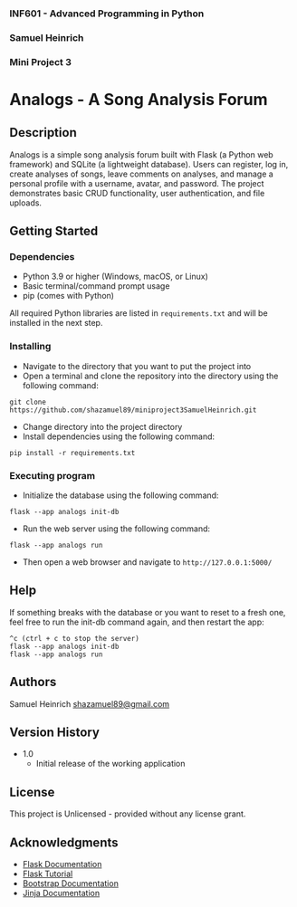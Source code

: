 ### INF601 - Advanced Programming in Python
### Samuel Heinrich
### Mini Project 3


# Analogs - A Song Analysis Forum

## Description

Analogs is a simple song analysis forum built with Flask (a Python web framework) and SQLite
(a lightweight database). Users can register, log in, create analyses of songs, leave comments
on analyses, and manage a personal profile with a username, avatar, and password. The project
demonstrates basic CRUD functionality, user authentication, and file uploads.

## Getting Started

### Dependencies

* Python 3.9 or higher (Windows, macOS, or Linux)
* Basic terminal/command prompt usage
* pip (comes with Python)

All required Python libraries are listed in `requirements.txt` and will be installed in the next step.
 
### Installing
 
* Navigate to the directory that you want to put the project into
* Open a terminal and clone the repository into the directory using the following command:
```
git clone https://github.com/shazamuel89/miniproject3SamuelHeinrich.git
```
* Change directory into the project directory
* Install dependencies using the following command:
```
pip install -r requirements.txt
```
 
### Executing program

* Initialize the database using the following command:
```
flask --app analogs init-db
```
* Run the web server using the following command:
```
flask --app analogs run
```
* Then open a web browser and navigate to `http://127.0.0.1:5000/`

## Help
 
If something breaks with the database or you want to reset to a fresh one, feel free to run the init-db command again, and then restart the app:
```
^c (ctrl + c to stop the server) 
flask --app analogs init-db
flask --app analogs run
```
 
## Authors

Samuel Heinrich
[shazamuel89@gmail.com](mailto:shazamuel89@gmail.com)
 
## Version History
 
* 1.0
    * Initial release of the working application

## License
 
This project is Unlicensed - provided without any license grant.
 
## Acknowledgments

* [Flask Documentation](https://flask.palletsprojects.com/en/stable/)
* [Flask Tutorial](https://flask.palletsprojects.com/en/stable/tutorial/)
* [Bootstrap Documentation](https://getbootstrap.com/docs/5.3/getting-started/introduction/)
* [Jinja Documentation](https://jinja.palletsprojects.com/en/stable/)